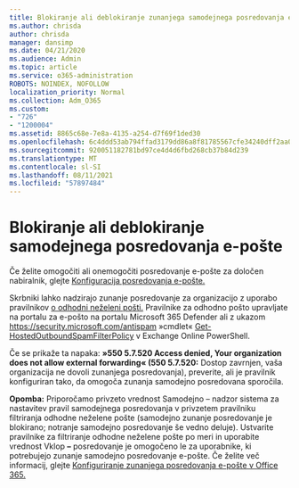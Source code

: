 ```yaml
---
title: Blokiranje ali deblokiranje zunanjega samodejnega posredovanja e-pošte
ms.author: chrisda
author: chrisda
manager: dansimp
ms.date: 04/21/2020
ms.audience: Admin
ms.topic: article
ms.service: o365-administration
ROBOTS: NOINDEX, NOFOLLOW
localization_priority: Normal
ms.collection: Adm_O365
ms.custom:
- "726"
- "1200004"
ms.assetid: 8865c68e-7e8a-4135-a254-d7f69f1ded30
ms.openlocfilehash: 6c4ddd53ab794ffad3179dd86a8f81785567cfe34240dff2aa0a1df11094883d
ms.sourcegitcommit: 920051182781bd97ce4d4d6fbd268cb37b84d239
ms.translationtype: MT
ms.contentlocale: sl-SI
ms.lasthandoff: 08/11/2021
ms.locfileid: "57897484"
---
```

# <a name="block-or-unblock-eternal-automatic-email-forwarding"></a>Blokiranje ali deblokiranje samodejnega posredovanja e-pošte

Če želite omogočiti ali onemogočiti posredovanje e-pošte za določen nabiralnik, glejte [Konfiguracija posredovanja e-pošte.](https://docs.microsoft.com/microsoft-365/admin/email/configure-email-forwarding)

Skrbniki lahko nadzirajo zunanje posredovanje za organizacijo z uporabo pravilnikov [o odhodni neželeni pošti.](https://docs.microsoft.com/microsoft-365/security/office-365-security/configure-the-outbound-spam-policy) Pravilnike za odhodno pošto upravljate na portalu za e-pošto na portalu Microsoft 365 Defender ali z ukazom <https://security.microsoft.com/antispam> »cmdlet« [Get-HostedOutboundSpamFilterPolicy](https://docs.microsoft.com/powershell/module/exchange/get-hostedoutboundspamfilterpolicy) v Exchange Online PowerShell.

Če se prikaže ta napaka: **»550 5.7.520 Access denied, Your organization does not allow external forwarding« (550 5.7.520:** Dostop zavrnjen, vaša organizacija ne dovoli zunanjega posredovanja), preverite, ali je pravilnik konfiguriran tako, da omogoča zunanja samodejno posredovana sporočila.

**Opomba:** Priporočamo privzeto  vrednost Samodejno –  nadzor sistema za nastavitev pravil samodejnega posredovanja v privzetem pravilniku filtriranja odhodne neželene pošte (samodejno zunanje posredovanje je blokirano; notranje samodejno posredovanje še vedno deluje). Ustvarite pravilnike za filtriranje odhodne neželene pošte po meri in uporabite vrednost Vklop **–** posredovanje je omogočeno le za uporabnike, ki potrebujejo zunanje samodejno posredovanje e-pošte. Če želite več informacij, glejte [Konfiguriranje zunanjega posredovanja e-pošte v Office 365.](https://docs.microsoft.com/microsoft-365/security/office-365-security/external-email-forwarding)
